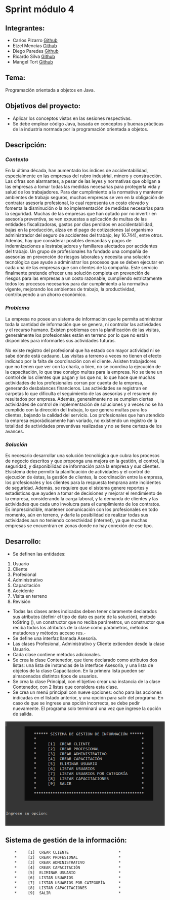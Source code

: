# Sprint módulo 4 


## Integrantes:
- Carlos Pizarro [Github](https://github.com/CarlosPizarroMorales/sprint-m4)
- Etzel Mencías	 [Github](https://github.com/EtzelMV/Modulo4_Sprint)
- Diego Paredes  [Github](https://github.com/Diego-Paredes-Munoz/sprint-m4)
- Ricardo Silva  [Github](https://github.com/Ricardo-toor/-sprint-m4.git)
- Mangel Tort    [Github](https://github.com/MangelTort/sprint-m4)

## Tema:
Programación orientada a objetos en Java.

## Objetivos del proyecto:
- Aplicar los conceptos vistos en las sesiones respectivas.
- Se debe emplear código Java, basada en conceptos y buenas prácticas de la industria normada por la programación orientada a objetos.


## Descripción:

### *Contexto*
En la última década, han aumentado los índices de accidentabilidad, especialmente en las
empresas del rubro industrial, minero y construcción. Las cifras son alarmantes, a pesar de las
leyes y normativas que obligan a las empresas a tomar todas las medidas necesarias para
protegerla vida y salud de los trabajadores. Para dar cumplimiento a la normativa y mantener
ambientes de trabajo seguros, muchas empresas se ven en la obligación de contratar asesoría
profesional, lo cual representa un costo elevado y fomenta la disminución o la no
implementación de medidas necesarias para la seguridad. Muchas de las empresas que han
optado por no invertir en asesoría preventiva, se ven expuestas a aplicación de multas de las
entidades fiscalizadoras, gastos por días perdidos en accidentabilidad, bajas en la producción,
alzas en el pago de cotizaciones (al organismo administrador del seguro de accidentes del
trabajo, ley 16.744), entre otros. Además, hay que considerar posibles demandas y pagos de
indemnizaciones a lostrabajadores y familiares afectados por accidentes del trabajo.
Un grupo de profesionales ha fundado una compañía de asesorías en prevención de riesgos
laborales y necesita una solución tecnológica que ayude a administrar los procesos que se
deben ejecutar en cada una de las empresas que son clientes de la compañía. Este servicio
finalmente pretende ofrecer una solución completa en prevención de riesgos para las
empresas a un costo razonable, cumpliendo estrictamente todos los procesos necesarios para
dar cumplimiento a la normativa vigente, mejorando los ambientes de trabajo, la
productividad, contribuyendo a un ahorro económico.

### *Problema*
La empresa no posee un sistema de información que le permita administrar toda la cantidad de
información que se genera, ni controlar las actividades y el recurso humano.
Existen problemas con la planificación de las visitas, generalmente los profesionales están en
terreno por lo que no están disponibles para informarles sus actividades futuras.

No existe registro del profesional que ha estado con mayor actividad ni se sabe dónde está
cadauno.
Las visitas a terreno a veces no tienen el efecto indicado por la falta de coordinación con el
cliente. Asisten trabajadores que no tienen que ver con la charla, o bien, no se coordina la
ejecución de la capacitación, lo que trae consigo multas para la empresa. No se tiene un control
de los clientes que pagan y los que no, lo que hace que muchas actividades de los
profesionales corran por cuenta de la empresa, generando desbalances financieros. Las
actividades se registran en carpetas lo que dificulta el seguimiento de las asesorías y el resumen
de resultados por empresa. Además, generalmente no se cumplen ciertas actividades de
control de implementación de soluciones y a veces no se ha cumplido con la dirección del
trabajo, lo que genera multas para los clientes, bajando la calidad del servicio. Los
profesionales que han atendido la empresa esporádicamente han variado, no existiendo un
registro de la totalidad de actividades preventivas realizadas y no se tiene certeza de los
avances.

### *Solución*
Es necesario desarrollar una solución tecnológica que cubra los procesos de negocio descritos y
que proponga una mejora en la gestión, el control, la seguridad, y disponibilidad de información
para la empresa y sus clientes. Elsistema debe permitir la planificación de actividades y el control
de ejecución de éstas, la gestión de clientes, la coordinación entre la empresa, los profesionales
y los clientes para la respuesta temprana ante incidentes de seguridad. Además, se requiere que
el sistema genere reportes y estadísticas que ayuden a tomar de decisiones y mejorar el
rendimiento de la empresa, considerando la carga laboral, y la demanda de clientes y las
actividades que cada uno involucra para el cumplimiento de los contratos. Es imprescindible,
mantener comunicación con los profesionales en todo momento, aún en terreno, y darle la
posibilidad de realizar todas sus actividades aun no teniendo conectividad (internet), ya que
muchas empresas se encuentran en zonas donde no hay conexión de ese tipo.

## Desarrollo:
- Se definen las entidades:

1. Usuario
2. Cliente
3. Profesional
4. Administrativo
5. Capacitación
6. Accidente
7. Visita en terreno
8. Revisión

- Todas las clases antes indicadas deben tener claramente declarados sus atributos (definir el tipo de dato es parte de la solución), método toString (), un constructor que no reciba parámetros, un constructor que reciba todos los atributos de la clase como parámetros, métodos mutadores y métodos acceso res.- 
- Se define una interfaz llamada Asesoría.
- Las clases Profesional, Administrativo y Cliente extienden desde la clase Usuario.
- Cada clase contiene métodos adicionales.
- Se crea la clase Contenedor, que tiene declarado como atributos dos listas: una lista de instancias de la interface Asesoria, y una lista de objetos de la clase Capacitacion. En la primera lista pueden ser almacenados distintos tipos de usuarios.
- Se crea la clase Principal, con el bjetivo crear una instancia de la clase
Contenedor, con 2 listas que considera esta clase. 
- Se crea un menú principal con nueve opciones: ocho para las acciones indicadas en el listado anterior, y una opción para salir del programa. En caso de que se ingrese una opción incorrecta, se debe pedir nuevamente. El programa solo terminará una vez que ingrese la opción de salida.

![img](./src/utils/screenshot.png)


## Sistema de gestión de la información: 
	                                             
	    *     [1]  CREAR CLIENTE                      *    
	    *     [2]  CREAR PROFESIONAL                  *    
	    *     [3]  CREAR ADMINISTRATIVO               *    
	    *     [4]  CREAR CAPACITACIÓN                 *    
	    *     [5]  ELIMINAR USUARIO                   *    
	    *     [6]  LISTAR USUARIOS                    *    
	    *     [7]  LISTAR USUARIOS POR CATEGORÍA      *    
	    *     [8]  LISTAR CAPACITACIONES              *    
	    *     [9]  SALIR                              *    
	                                         
